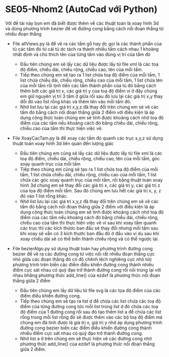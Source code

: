 # SE05-Nhom2 (AutoCad với Python)
Với đề tài này bọn em đã biết được thêm về các thuật toán là xoay hình 3d và dùng phương trình bezier để vẽ đường cong bằng cách nối đoạn thẳng từ nhiều đoạn thẳng
* File allViews.py là để vẽ ra các tấm gỗ hay dc gọi là các thành phần của tủ các tấm đó từ cái tủ dc tách ra thành nhiều tấm cách nhau 1 khoảng nhất định và chú thích tên của từng tấm vào đúng vị trí của tấm đó
  + Đầu tiên chúng em sẽ lấy các dữ liệu được lấy từ file xml là các toạ độ điểm, chiều dài, chiều rộng, chiều cao, tên của mỗi tấm.  
  + Tiếp theo chúng em sẽ tạo ra 1 list chứa toạ độ điểm của mỗi tấm, 1 list chứa chiều dài, chiều rộng, chiều cao của mỗi tấm, 1 list chứa tên của mỗi tấm rồi tịnh tiến các tấm       thành phần của tủ đó bằng cách thêm bớt các giá trị x, các giá trị y của toạ độ điểm vì ở đây chúng em giữ nguyên vị trí 3 tấm ở giữa rồi sau đó lưu lại các giá trị x,y thay đổi đó vào list rỗng khác và thêm tên vào mỗi tấm đó.
  + Nhờ list lưu lại các giá trị x,y,z đã thay đổi trên chúng em sẽ vẽ các tấm đó bằng cách nối đoạn thẳng giữa 2 điểm với điều kiện là áp dụng công thức toán chúng em sẽ tính được khoảng cách nhờ toạ độ điểm của các tấm nếu khoảng cách đó bằng chiều dài, chiều rộng, chiều cao của tấm thì thực hiện việc vẽ.

* File XoayCacTam.py là để xoay các tấm đó quanh các trục x,y,z sử dụng thuật toán xoay hình 3d liên quan đến lượng giác
  + Đầu tiên chúng em cũng sẽ lấy các dữ liệu được lấy từ file xml là các toạ độ điểm, chiều dài, chiều rộng, chiều cao, tên của mỗi tấm, góc xoay quanh trục của mỗi tấm
  + Tiếp theo chúng em cũng sẽ tạo ra 1 list chứa toạ độ điểm của mỗi tấm, 1 list chứa chiều dài, chiều rộng, chiều cao của mỗi tấm, 1 list chứa các góc xoay quanh trục của mỗi tấm, rồi bằng thuật toán xoay hình 3d chúng em sẽ thay đổi các giá trị x, các giá trị y, các giá trị z của tọa độ điểm mỗi tấm. Sau đó chúng em lưu hết các giá trị x, y, z đó vào 1 list rỗng khác.
  + Nhờ list lưu lại các giá trị x,y,z đã thay đổi trên chúng em sẽ vẽ các tấm đó bằng cách nối đoạn thẳng giữa 2 điểm với điều kiện là áp dụng công thức toán chúng em sẽ tính được khoảng cách nhờ toạ độ điểm của các tấm nếu khoảng cách đó bằng chiều dài, chiều rộng, chiều cao của tấm thì thực hiện việc vẽ vì sau khi xoay tấm quanh các trục thì các kích thứơc ban đầu sẽ thay đổi nhưng mỗi tấm sau khi xoay sẽ vẫn có 3 kích thước ban đầu đó ở đầu vào ví dụ sau khi xoay chiều dài sẽ có thể biến thành chiều rộng và có thể ngược lại. 

* File bezierAlgo.py sử dụng thuật toán hay phương trình đường cong bezier để vẽ ra các đường cong từ việc nối rất nhiều đoạn thẳng cực nhỏ giữa các đoạn thẳng đó có độ chênh lệch nghiêng cực nhỏ tức phương trình trên biến các điểm điều khiển đường cong thành nhiều điểm cực sát nhau có quỹ đạo trở thành đường cong rồi nối trúng lại với nhau bhằng phương thức add_line() của ezdxf là phương thức nối đoạn thẳng giữa 2 điểm
  + Đầu tiên chúng em lấy dữ liệu từ file svg là các tọa độ điểm của các điểm điều khiển đường cong.
  + Tiếp theo chúng em sẽ tạo ra list d để chứa các list chứa các toạ độ điểm của từng đường cong tức mỗi list trong list d đó chứa các toạ độ điểm của 1 đường cong rồi sau đó tạo thêm list a để chứa các list rỗng trong mỗi list rỗng đó sẽ được thêm vào các bộ toạ độ điểm mà chúng em đã tính được là giá trị x, giá trị y nhờ áp dụng phương trình đường cong bezier biến các điểm điều khiển đường cong thành nhiều điểm cực sát nhau có quỹ đạo trở thành đường cong.
  + Nhờ list a ở trên chúng em sẽ thực hiện vẽ các đường cong nhờ phương thức add_line() của ezdxf là phương thức nối đoạn thẳng giữa 2 điểm.
